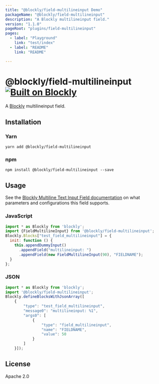 ```yaml
---
title: "@blockly/field-multilineinput Demo"
packageName: "@blockly/field-multilineinput"
description: "A Blockly multilineinput field."
version: "1.1.0"
pageRoot: "plugins/field-multilineinput"
pages:
  - label: "Playground"
    link: "test/index"
  - label: "README"
    link: "README"

---
```

# @blockly/field-multilineinput [![Built on Blockly](https://tinyurl.com/built-on-blockly)](https://github.com/google/blockly)

A [Blockly](https://www.npmjs.com/package/blockly) multilineinput field.

## Installation

### Yarn
```
yarn add @blockly/field-multilineinput
```

### npm
```
npm install @blockly/field-multilineinput --save
```

## Usage
See the [Blockly Multiline Text Input Field documentation](https://developers.google.com/blockly/guides/create-custom-blocks/fields/built-in-fields/multiline-text-input) on what parameters and configurations this field supports.

### JavaScript
```js
import * as Blockly from 'blockly';
import {FieldMultilineInput} from '@blockly/field-multilineinput';
Blockly.Blocks["test_field_multilineinput"] = {
  init: function () {
    this.appendDummyInput()
      .appendField("multilineinput: ")
      .appendField(new FieldMultilineInput(90), "FIELDNAME");
  }
};
```

### JSON
```js
import * as Blockly from 'blockly';
import '@blockly/field-multilineinput';
Blockly.defineBlocksWithJsonArray([
    {
        "type": "test_field_multilineinput",
        "message0": "multilineinput: %1",
        "args0": [
            {
                "type": "field_multilineinput",
                "name": "FIELDNAME",
                "value": 50
            }
        ]
    }]);
```

## License

Apache 2.0
